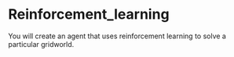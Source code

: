 # Reinforcement_learning
You will create an agent that uses reinforcement learning to solve a particular gridworld. 
